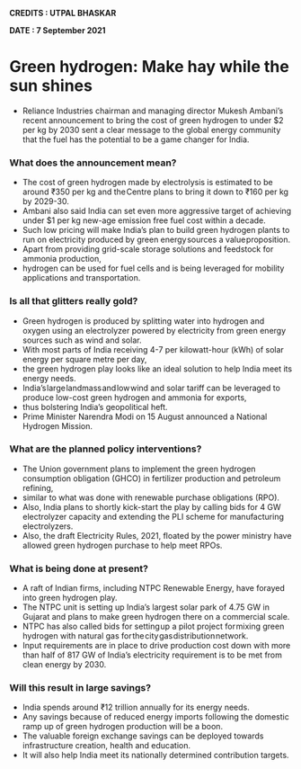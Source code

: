 **CREDITS : UTPAL BHASKAR**

**DATE : 7 September 2021**

# Green hydrogen: Make hay while the sun shines
- Reliance Industries chairman and managing director Mukesh Ambani’s recent announcement to bring the cost of green hydrogen to under $2 per kg by 2030 sent a clear message to the global energy community that the fuel has the potential to be a game changer for India.

### What does the announcement mean?
- The cost of green hydrogen made by electrolysis is estimated to be around ₹350 per kg and the Centre plans to bring it down to ₹160 per kg by 2029-30.
- Ambani also said India can set even more aggressive target of achieving under $1 per kg new-age emission free fuel cost within a decade.
- Such low pricing will make India’s plan to build green hydrogen plants to run on electricity produced by green energy sources a value proposition.
- Apart from providing grid-scale storage solutions and feedstock for ammonia production,
- hydrogen can be used for fuel cells and is being leveraged for mobility applications and transportation.

### Is all that glitters really gold?
- Green hydrogen is produced by splitting water into hydrogen and oxygen using an electrolyzer powered by electricity from green energy sources such as wind and solar.
- With most parts of India receiving 4-7 per kilowatt-hour (kWh) of solar energy per square metre per day,
- the green hydrogen play looks like an ideal solution to help India meet its energy needs.
- India’s large landmass and low wind and solar tariff can be leveraged to produce low-cost green hydrogen and ammonia for exports,
- thus bolstering India’s geopolitical heft.
- Prime Minister Narendra Modi on 15 August announced a National Hydrogen Mission.

### What are the planned policy interventions?
- The Union government plans to implement the green hydrogen consumption obligation (GHCO) in fertilizer production and petroleum refining,
- similar to what was done with renewable purchase obligations (RPO).
- Also, India plans to shortly kick-start the play by calling bids for 4 GW electrolyzer capacity and extending the PLI scheme for manufacturing electrolyzers.
- Also, the draft Electricity Rules, 2021, floated by the power ministry have allowed green hydrogen purchase to help meet RPOs.

### What is being done at present?
- A raft of Indian firms, including NTPC Renewable Energy, have forayed into green hydrogen play.
- The NTPC unit is setting up India’s largest solar park of 4.75 GW in Gujarat and plans to make green hydrogen there on a commercial scale.
- NTPC has also called bids for setting up a pilot project for mixing green hydrogen with natural gas for the city gas distribution network.
- Input requirements are in place to drive production cost down with more than half of 817 GW of India’s electricity requirement is to be met from clean energy by 2030.

### Will this result in large savings?
- India spends around ₹12 trillion annually for its energy needs.
- Any savings because of reduced energy imports following the domestic ramp up of green hydrogen production will be a boon.
- The valuable foreign exchange savings can be deployed towards infrastructure creation, health and education.
- It will also help India meet its nationally determined contribution targets.
